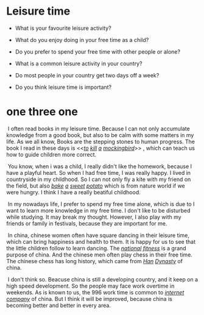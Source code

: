 # Leisure time

- What is your favourite leisure activity?

- What do you enjoy doing in your free time as a child?
- Do you prefer to spend your free time with other people or alone?
- What is a common leisure activity in your country?
- Do most people in your country get two days off a week?
- Do you think leisure time is important?



# one three one

​	I often read books  in my leisure time. Because I can not only accumulate knowledge from a good book, but also to be calm with some matters in my life. As we all know, Books are the stepping stones to human progress.  The book I read in these days is <<*[to](javascript:;) [kill](javascript:;) [a](javascript:;) [mockingbird](javascript:;)*>> , which can teach us how to guide children more correct.

​	You know, when i was  a child, I really didn't like the homework, because I have a playful heart. So when I had free time, I was really happy. I lived in countryside in my childhood. So I can not only fly a kite with my friend on the field, but also *[bake](javascript:;) [a](javascript:;) [sweet](javascript:;) [potato](javascript:;)* which is from nature world if we were hungry. I think I have a really beatiful childhood.

​	In my nowadays life, I prefer to spend my free time alone, which is  due to I want to learn more knowledge in my free time. I don't like to be disturbed while studying. It may break my thought. However,  I also play with my friends or family in festivals, because they are important for me.

​	 In china, chinese women often have square dancing in their leisure time, which can bring happiness and health to them. It is happy for us to see  that the little children follow to learn dancing. The *[national](javascript:;) [fitness](javascript:;)* is  a grand purpose of china. And the chinese men often play chess in their free time. The chinese chess has long history, which came from *[Han](javascript:;) [Dynasty](javascript:;)* of china.

​	 I don't think so. Beacuse china is still a developing country, and it keep on a high speed development. So the people may face work overtime in weekends. As is known to us,  the 996 work time is common to *[internet](javascript:;) [company](javascript:;)*  of china. But I think it will be improved, because china is becoming better and better in every area.

​	

